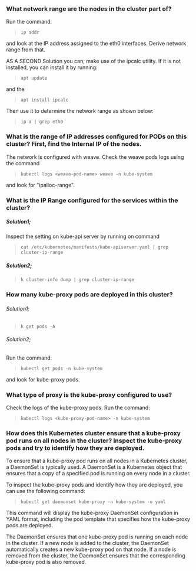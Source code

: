 ### What network range are the nodes in the cluster part of?

Run the command: 

>``ip addr``

 and look at the IP address assigned to the eth0 interfaces. Derive network range from that.

 AS A SECOND Solution you can;
 make use of the ipcalc utility. If it is not installed, you can install it by running: 
 
 >``apt update``
 
  and the 
  
>``apt install ipcalc``

Then use it to determine the network range as shown below:

>``ip a | grep eth0``

### What is the range of IP addresses configured for PODs on this cluster? First, find the Internal IP of the nodes.

The network is configured with weave. Check the weave pods logs using the command 

>``kubectl logs <weave-pod-name> weave -n kube-system``

 and look for "ipalloc-range".

### What is the IP Range configured for the services within the cluster?

##### Solution1;
Inspect the setting on kube-api server by running on command 

>``cat /etc/kubernetes/manifests/kube-apiserver.yaml | grep cluster-ip-range``

##### Solution2;

>``k cluster-info dump | grep cluster-ip-range``

### How many kube-proxy pods are deployed in this cluster?

###### Solution1;

>``k get pods -A``

###### Solution2;
Run the command: 

>``kubectl get pods -n kube-system``

 and look for kube-proxy pods.


 ### What type of proxy is the kube-proxy configured to use?

 Check the logs of the kube-proxy pods. Run the command: 
 
 >``kubectl logs <kube-proxy-pod-name> -n kube-system``

### How does this Kubernetes cluster ensure that a kube-proxy pod runs on all nodes in the cluster? Inspect the kube-proxy pods and try to identify how they are deployed.

To ensure that a kube-proxy pod runs on all nodes in a Kubernetes cluster, a DaemonSet is typically used. A DaemonSet is a Kubernetes object that ensures that a copy of a specified pod is running on every node in a cluster.

To inspect the kube-proxy pods and identify how they are deployed, you can use the following command:

>``kubectl get daemonset kube-proxy -n kube-system -o yaml``

This command will display the kube-proxy DaemonSet configuration in YAML format, including the pod template that specifies how the kube-proxy pods are deployed.

The DaemonSet ensures that one kube-proxy pod is running on each node in the cluster. If a new node is added to the cluster, the DaemonSet automatically creates a new kube-proxy pod on that node. If a node is removed from the cluster, the DaemonSet ensures that the corresponding kube-proxy pod is also removed.